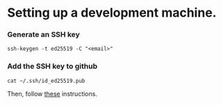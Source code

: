 # Setting up a development machine.

### Generate an SSH key
    ssh-keygen -t ed25519 -C "<email>"

### Add the SSH key to github
    cat ~/.ssh/id_ed25519.pub
Then, follow [these](https://docs.github.com/en/authentication/connecting-to-github-with-ssh/adding-a-new-ssh-key-to-your-github-account) instructions.

